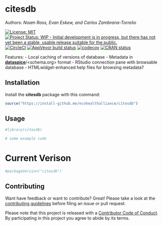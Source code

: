 
<!-- README.md is generated from README.Rmd. Please edit that file -->

# citesdb

Authors: *Noam Ross, Evan Eskew, and Carlos Zambrana-Torrelio*

[![License:
MIT](https://img.shields.io/badge/License-MIT-blue.svg)](https://opensource.org/licenses/MIT)
[![Project Status: WIP - Initial development is in progress, but there
has not yet been a stable, usable release suitable for the
public.](http://www.repostatus.org/badges/latest/wip.svg)](http://www.repostatus.org/#wip)
[![CircleCI](https://circleci.com/gh/ecohealthalliance/citesdb.svg)](https://circleci.com/gh/ecohealthalliance/citesdb)
[![AppVeyor build
status](https://ci.appveyor.com/api/projects/status/github/ecohealthalliance/citesdb?branch=master&svg=true)](https://ci.appveyor.com/project/ecohealthalliance/citesdb)
[![codecov](https://codecov.io/gh/ecohealthalliance/citesdb/branch/master/graph/badge.svg)](https://codecov.io/gh/ecohealthalliance/citesdb)
[![CRAN
status](https://www.r-pkg.org/badges/version/citesdb)](https://cran.r-project.org/package=citesdb)

Features: - Local caching of versions of database - Metadata in
**[dataspice](https://github.com/ropenscilabs/dataspice)**/\<schema.org\>
format - RStudio connection pane with browsable database -
HTMLwidget-enhanced help files for browsing metadata?

## Installation

Install the **citesdb** package with this command:

``` r
source("https://install-github.me/ecohealthalliance/citesdb")
```

## Usage

``` r
#library(citesdb)

# some example code
```

# Current Verison

``` r
#packageVersion("citesdb")
```

## Contributing

Want have feedback or want to contribute? Great\! Please take a look at
the [contributing
guidelines](https://github.com/ecohealthalliance/citesdb/blob/master/.github/CONTRIBUTING.md)
before filing an issue or pull request.

Please note that this project is released with a [Contributor Code of
Conduct](https://github.com/ecohealthalliance/citesdb/blob/master/.github/CODE_OF_CONDUCT.md).
By participating in this project you agree to abide by its terms.
